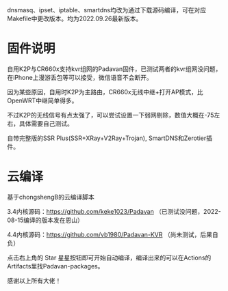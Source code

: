 dnsmasq、ipset、iptable、smartdns均改为通过下载源码编译，可在对应Makefile中更改版本。均为2022.09.26最新版本。

# 固件说明
自用K2P与CR660x支持kvr组网的Padavan固件，已测试两者的kvr组网没问题，在iPhone上漫游丢包等可以接受，微信语音不会断开。

因为某些原因，自用时K2P为主路由，CR660x无线中继+打开AP模式，比OpenWRT中继简单得多。

不过K2P的无线信号有点太强了，可以尝试设置一下弱网剔除，数值大概在-75左右，具体需要自己测试。

自带完整版的SSR Plus(SSR+XRay+V2Ray+Trojan), SmartDNS和Zerotier插件。


# 云编译
基于chongshengB的云编译脚本

3.4内核源码：https://github.com/keke1023/Padavan  （已测试没问题，2022-08-15编译的版本发在恩山）

4.4内核源码：https://github.com/vb1980/Padavan-KVR   （尚未测试，后果自负）

点击右上角的 Star 星星按钮即可开始自动编译，编译出来的可以在Actions的Artifacts里找Padavan-packages。

感谢以上所有大佬！
